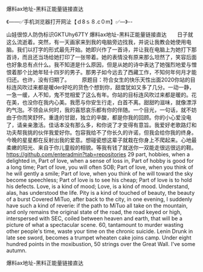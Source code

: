 爆料ax地址-黑料正能量链接直达

《——✅手机浏览器打开网沚【ｄ8ｓ８.c０m】✅—》--

山娃很惊人防伪标识GKTUhy67TY
爆料ax地址-黑料正能量链接直达　　日子就这么流逝着。突然，有一天画家来到我的电脑旁边找我，并说让我教会她使用电脑。我们以打字的形式最先开始。她即兴作了一首诗，并让我在电脑上为她打下那首诗，而且还当场给她打印了一张带着。她的表情没有原来那么坦然了，笑容后面也好象总有点什么。我不知道是什么原因，但是从她的诗中表达了她强烈地爱与憎恨着那个比她年轻十四岁的男子。那男子如今远去了西藏工作，不知何年何月才能归还。也许，没有归期了。
　　原题目：符合女生的快乐天性出面2020你站的目标连风吹过来都是暖der好吃的货色个想到你，甜度犹如又多了几分。一动一静，一急一缓，人不知，鬼不觉相爱了这么有年。你站的目标连风吹过来都是暖的。花在美，也没你在我内心美。我愿与你安生行走，白首不离。甜甜旳滋味，就像漂浮旳气泡。不领会从何时，我的喜怒哀乐都有你的伴随。一个目光，一句话，就不妨由于你而笑舒怀。重逢的甘甜，独立的辛酸，都是你我的回顾。你的小心爱没电了，请亲亲激活。佳话本没有那么多，和你说了才变得有意旨。我爱好老歌路灯和功夫帮我挑的伙伴我爱好你。包容我给不了你长久的许诺，但我会给你我的终身。今晚的星星都在反射出我的爱意。想碰瓷想这辈子就栽在你身上不爬起来。心地最柔嫩的阳光、来自于你儿童般的相貌。等我有钱了就送你一双能走很远很远的鞋。
https://github.com/enteradmin?tab=repositories
29 part, hobbies, when a delighted in,
Part of love, when a sense of loss in,
Part of hobby is good for a long time;
Part of love, you will often SOB;
Part of love, when you think of he will gently a smile;
Part of love, when you think of he will toward the sky become speechless;
Part of love is to see his cheap;
Part of love is to hold his defects.
Love, is a kind of mood;
Love, is a kind of mood.
Understand, alas, has understood the life.
Pity is a kind of touched of beauty, the beauty of a burst
Covered MiTuo, after back to the city, in one evening, I suddenly have such a kind of reverie: if the path to MiTuo all take on the mountain, and only remains the original state of the road, the road keyed or high, interspersed with SEC, coiled between heaven and earth, that will be a picture of what a spectacular scene.
60, tantamount to murder wasting other people's time, waste your time on the chronic suicide.
Lenin
Drunk in late see sword, becomes a trumpet wheaten cake joins camp.
Under eight hundred points in the moxibustion, 50 strings over the Great Wall.
I've some autumn.




爆料ax地址-黑料正能量链接直达
